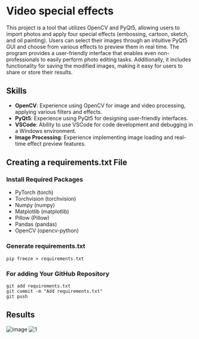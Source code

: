 # Video special effects
This project is a tool that utilizes OpenCV and PyQt5, allowing users to import photos and apply four special effects (embossing, cartoon, sketch, and oil painting). Users can select their images through an intuitive PyQt5 GUI and choose from various effects to preview them in real time. The program provides a user-friendly interface that enables even non-professionals to easily perform photo editing tasks. Additionally, it includes functionality for saving the modified images, making it easy for users to share or store their results.

## Skills
- **OpenCV**: Experience using OpenCV for image and video processing, applying various filters and effects.
- **PyQt5**: Experience using PyQt5 for designing user-friendly interfaces.
- **VSCode**: Ability to use VSCode for code development and debugging in a Windows environment.
- **Image Processing**: Experience implementing image loading and real-time effect preview features.

## Creating a requirements.txt File

### Install Required Packages
- PyTorch (torch)
- Torchvision (torchvision)
- Numpy (numpy)
- Matplotlib (matplotlib)
- Pillow (Pillow)
- Pandas (pandas)
- OpenCV (opencv-python)

### Generate requirements.txt
```
pip freeze > requirements.txt
```

### For adding Your GitHub Repository
```
git add requirements.txt
git commit -m "Add requirements.txt"
git push
```

## Results
![image](https://github.com/BinnieJoe/Processing-special-effects/assets/167211454/5dc81eb0-75ee-4d2e-8ad1-dbcbd41380dd)
![1](https://github.com/BinnieJoe/Processing-special-effects/assets/167211454/bd1f9e6a-59d9-49c0-92fe-3af15e73773c)
